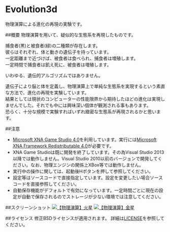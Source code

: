 # Evolution3d
物理演算による進化の再現の実験です。

##概要
物理演算を用いて、疑似的な生態系を再現したものです。

捕食者(黒)と被食者(緑)の二種類が存在します。  
彼らはそれぞれ、体と動きの遺伝子を持っています。  
一定距離まで近づけば、被食者は食べられ、捕食者は増殖します。  
一定時間で捕食者は飢え死に、被食者は増殖します。  

いわゆる、遺伝的アルゴリズムではありません。

遺伝子により脳と体を定義し、物理演算上で単純な生態系を実現するという素直な方法で、進化の再現を実験しています。  
結果としては現状のコンピューターの性能限界から期待したほどの進化は実現しませんでした。それでも中には興味深い個体が観測される事もあります。  
恐らく、十分な規模で実験すればいずれ緻密な生態系が再現されるかと思います。  

##注意
* [Microsoft XNA Game Studio 4.0](http://www.microsoft.com/en-us/download/details.aspx?id=23714)を利用しています。実行には[Microsoft XNA Framework Redistributable 4.0](http://www.microsoft.com/en-us/download/details.aspx?id=20914)が必要です。  
* XNA Game Studioは既に開発を終了しています。その為Visual Studio 2013以降では動作しません。Visual Studio 2010以前のバージョンで開発してください。なお、物理エンジンの関係上XBox等では動作しません。  
* 実行中の操作に関しては、起動後Hボタンを押して参照してください。  
* 設定等はソースコードで直接指定しています。設定を変更したい場合ソースコードを直接参照してください。  
* 自動保存機能がデフォルトで有効になっています。一定時間ごとに現在の設定が自動で保存されるのでストレージが少ない環境では注意してください。
  
##スクリーンショット
[![【物理演算】火星](http://img.youtube.com/vi/1ZDDZ7CYr50/0.jpg)](http://www.youtube.com/watch?v=1ZDDZ7CYr50)
[![【物理演算】金星](http://img.youtube.com/vi/RfbYT1-Bg_o/0.jpg)](http://www.youtube.com/watch?v=RfbYT1-Bg_o)

##ライセンス
修正BSDライセンスが適用されます。
詳細は[LICENSE](LICENSE)を参照してください。
